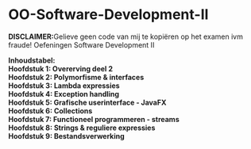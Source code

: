# OO-Software-Development-II
<strong>DISCLAIMER:</strong>Gelieve geen code van mij te kopiëren op het examen ivm fraude!
Oefeningen Software Development II

<strong>Inhoudstabel:</strong>\
<strong>Hoofdstuk 1: Overerving deel 2</strong>\
<strong>Hoofdstuk 2: Polymorfisme & interfaces</strong>\
<strong>Hoofdstuk 3: Lambda expressies</strong>\
<strong>Hoofdstuk 4: Exception handling</strong>\
<strong>Hoofdstuk 5: Grafische userinterface - JavaFX</strong>\
<strong>Hoofdstuk 6: Collections</strong>\
<strong>Hoofdstuk 7: Functioneel programmeren - streams</strong>\
<strong>Hoofdstuk 8: Strings & reguliere expressies</strong>\
<strong>Hoofdstuk 9: Bestandsverwerking</strong>
 
